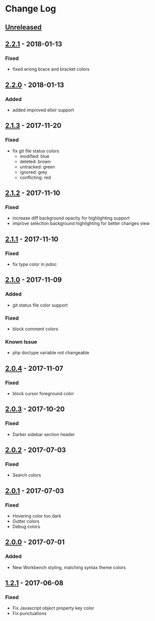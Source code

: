 # Change Log

## [Unreleased]

## [2.2.1] - 2018-01-13
### Fixed
- fixed wrong brace and bracket colors

## [2.2.0] - 2018-01-13
### Added
- added improved elixir support

## [2.1.3] - 2017-11-20
### Fixed
- fix git file status colors
  + modified: blue
  + deleted: brown
  + untracked: green
  + ignored: grey
  + conflicting: red

## [2.1.2] - 2017-11-10
### Fixed
- increase diff background opacity for highlighting support
- improve selection background highlighting for better changes view

## [2.1.1] - 2017-11-10
### Fixed
- fix type color in jsdoc

## [2.1.0] - 2017-11-09
### Added
- git status file color support

### Fixed
- block comment colors

### Known Issue
- php doctype variable not changeable

## [2.0.4] - 2017-11-07
### Fixed
- block cursor foreground color

## [2.0.3] - 2017-10-20
### Fixed
- Darker sidebar section header

## [2.0.2] - 2017-07-03
### Fixed
- Search colors

## [2.0.1] - 2017-07-03
### Fixed
- Hovering color too dark
- Gutter colors
- Debug colors

## [2.0.0] - 2017-07-01
### Added
- New Workbench styling, matching syntax theme colors

## [1.2.1] - 2017-06-08
### Fixed
- Fix Javascript object property key color
- Fix punctuations

[Unreleased]: https://github.com/uloco/theme-bluloco-light/compare/v2.2.1...HEAD
[1.2.1]: https://github.com/uloco/theme-bluloco-light/compare/v1.2.0...v1.2.1
[2.0.0]: https://github.com/uloco/theme-bluloco-light/compare/v1.2.1...v2.0.0
[2.0.1]: https://github.com/uloco/theme-bluloco-light/compare/v2.0.0...v2.0.1
[2.0.2]: https://github.com/uloco/theme-bluloco-light/compare/v2.0.1...v2.0.2
[2.0.3]: https://github.com/uloco/theme-bluloco-light/compare/v2.0.2...v2.0.3
[2.0.4]: https://github.com/uloco/theme-bluloco-light/compare/v2.0.3...v2.0.4
[2.1.0]: https://github.com/uloco/theme-bluloco-light/compare/v2.0.4...v2.1.0
[2.1.1]: https://github.com/uloco/theme-bluloco-light/compare/v2.1.0...v2.1.1
[2.1.2]: https://github.com/uloco/theme-bluloco-light/compare/v2.1.1...v2.1.2
[2.1.3]: https://github.com/uloco/theme-bluloco-light/compare/v2.1.2...v2.1.3
[2.2.0]: https://github.com/uloco/theme-bluloco-light/compare/v2.1.3...v2.2.1
[2.2.1]: https://github.com/uloco/theme-bluloco-light/compare/v2.2.0...v2.2.1

